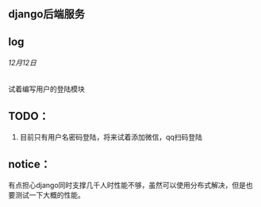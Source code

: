 ## django后端服务

## log

###### 12月12日
试着编写用户的登陆模块


## TODO：
 1. 目前只有用户名密码登陆，将来试着添加微信，qq扫码登陆 


## notice：
有点担心django同时支撑几千人时性能不够，虽然可以使用分布式解决，但是也要测试一下大概的性能。